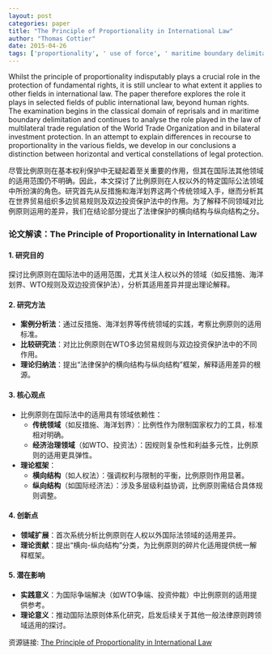 ```yaml
---
layout: post
categories: paper
title: "The Principle of Proportionality in International Law"
author: "Thomas Cottier"
date: 2015-04-26
tags: ['proportionality', ' use of force', ' maritime boundary delimitation', ' WTO', ' GATT', ' GATS', ' investment law']
---
```


Whilst the principle of proportionality indisputably plays a crucial role in the protection of fundamental rights, it is still unclear to what extent it applies to other fields in international law. The paper therefore explores the role it plays in selected fields of public international law, beyond human rights. The examination begins in the classical domain of reprisals and in maritime boundary delimitation and continues to analyse the role played in the law of multilateral trade regulation of the World Trade Organization and in bilateral investment protection. In an attempt to explain differences in recourse to proportionality in the various fields, we develop in our conclusions a distinction between horizontal and vertical constellations of legal protection.

尽管比例原则在基本权利保护中无疑起着至关重要的作用，但其在国际法其他领域的适用范围仍不明确。因此，本文探讨了比例原则在人权以外的特定国际公法领域中所扮演的角色。研究首先从反措施和海洋划界这两个传统领域入手，继而分析其在世界贸易组织多边贸易规则及双边投资保护法中的作用。为了解释不同领域对比例原则运用的差异，我们在结论部分提出了法律保护的横向结构与纵向结构之分。

### **论文解读：The Principle of Proportionality in International Law**  

#### **1. 研究目的**  
探讨比例原则在国际法中的适用范围，尤其关注人权以外的领域（如反措施、海洋划界、WTO规则及双边投资保护法），分析其适用差异并提出理论解释。  

#### **2. 研究方法**  
- **案例分析法**：通过反措施、海洋划界等传统领域的实践，考察比例原则的适用标准。  
- **比较研究法**：对比比例原则在WTO多边贸易规则与双边投资保护法中的不同作用。  
- **理论归纳法**：提出“法律保护的横向结构与纵向结构”框架，解释适用差异的根源。  

#### **3. 核心观点**  
- 比例原则在国际法中的适用具有领域依赖性：  
  - **传统领域**（如反措施、海洋划界）：比例性作为限制国家权力的工具，标准相对明确。  
  - **经济治理领域**（如WTO、投资法）：因规则复杂性和利益多元性，比例原则的适用更具弹性。  
- **理论框架**：  
  - **横向结构**（如人权法）：强调权利与限制的平衡，比例原则作用显著。  
  - **纵向结构**（如国际经济法）：涉及多层级利益协调，比例原则需结合具体规则调整。  

#### **4. 创新点**  
- **领域扩展**：首次系统分析比例原则在人权以外国际法领域的适用差异。  
- **理论贡献**：提出“横向-纵向结构”分类，为比例原则的碎片化适用提供统一解释框架。  

#### **5. 潜在影响**  
- **实践意义**：为国际争端解决（如WTO争端、投资仲裁）中比例原则的适用提供参考。  
- **理论意义**：推动国际法原则体系化研究，启发后续关于其他一般法律原则跨领域适用的探讨。

资源链接: [The Principle of Proportionality in International Law](https://papers.ssrn.com/sol3/papers.cfm?abstract_id=2598410)
